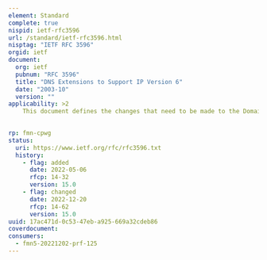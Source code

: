 ```yaml
---
element: Standard
complete: true
nispid: ietf-rfc3596
url: /standard/ietf-rfc3596.html
nisptag: "IETF RFC 3596"
orgid: ietf
document:
  org: ietf
  pubnum: "RFC 3596"
  title: "DNS Extensions to Support IP Version 6"
  date: "2003-10"
  version: ""
applicability: >2
    This document defines the changes that need to be made to the Domain Name System (DNS) to support hosts running IP version 6 (IPv6). The changes include a resource record type to store an IPv6 address, a domain to support lookups based on an IPv6 address, and updated definitions of existing query types that return Internet addresses as part of additional section processing. The extensions are designed to be compatible with existing applications and, in particular, DNS implementations themselves.

  
rp: fmn-cpwg
status:
  uri: https://www.ietf.org/rfc/rfc3596.txt
  history: 
    - flag: added
      date: 2022-05-06
      rfcp: 14-32
      version: 15.0
    - flag: changed
      date: 2022-12-20
      rfcp: 14-62
      version: 15.0
uuid: 17ac471d-0c53-47eb-a925-669a32cdeb86
coverdocument:
consumers:
  - fmn5-20221202-prf-125
---
```

